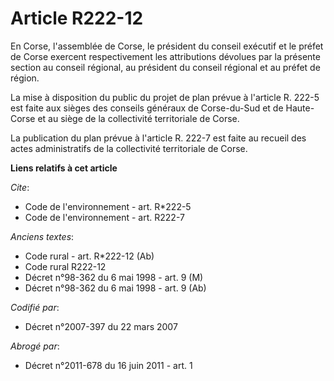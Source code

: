 # Article R222-12

En Corse, l'assemblée de Corse, le président du conseil exécutif et le préfet de Corse exercent respectivement les
attributions dévolues par la présente section au conseil régional, au président du conseil régional et au préfet de région.

La mise à disposition du public du projet de plan prévue à l'article R. 222-5 est faite aux sièges des conseils généraux de
Corse-du-Sud et de Haute-Corse et au siège de la collectivité territoriale de Corse.

La publication du plan prévue à l'article R. 222-7 est faite au recueil des actes administratifs de la collectivité
territoriale de Corse.

**Liens relatifs à cet article**

_Cite_:

  - Code de l'environnement - art. R*222-5
  - Code de l'environnement - art. R222-7

_Anciens textes_:

  - Code rural - art. R*222-12 (Ab)
  - Code rural R222-12
  - Décret n°98-362 du 6 mai 1998 - art. 9 (M)
  - Décret n°98-362 du 6 mai 1998 - art. 9 (Ab)

_Codifié par_:

  - Décret n°2007-397 du 22 mars 2007

_Abrogé par_:

  - Décret n°2011-678 du 16 juin 2011 - art. 1
